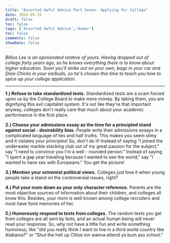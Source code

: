 ```yaml
---
title: "Assorted Awful Advice Part Seven: Applying for College"
date: 2024-05-15
draft: false
toc: false
tags: ['Assorted Awful Advice','Humor']
toc: false
comments: false
showDate: false
---
```


*Billius Lee is an opinionated relative of yours. Having dropped out of college forty years ago, so he knows everything there is to know about higher education. Soon you'll strike out on your own, bags in your car and *Dixie Chicks* in your earbuds, so he's chosen this time to teach you how to spice up your college application.* 

---

**1.) Refuse to take standardized tests.** Standardized tests are a scam forced upon us by the College Board to make more money. By taking them, you are dignifying this evil capitalist system. It's not like they're that important anyway, colleges don't really care that much about your academic performance in the first place.

**2.) Choose your admissions essay as the time for a principled stand against social - desirability bias.** People write their admissions essays in a complicated language of lies and half truths. This makes you seem slimy and it violates your principles! So, don't do it! Instead of saying "I joined the underwater marble stacking club out of my great passion for the subject," say "I need to convince you I'm a well - rounded person." Instead of saying "I spent a gap year traveling because I wanted to see the world," say "I wanted to have sex with Europeans." You get the picture!

**3.) Mention your extremist political views.** Colleges just love it when young people take a stand on the controversial issues, right?

**4.) Put your mom down as your only character reference.** Parents are the most objective sources of information about their children, and colleges all know this. Besides, your mom is well known among college recruiters and most have fond memories of her.

**5.) Humorously respond to texts from colleges.** The random texts you get from colleges are all sent by bots, and an actual human being will never read your response. So, why not have a little fun and write something humorous, like "did you really think I want to live in a third world country like Alabama?" or "Shut the hell up Chloe ion wanna attend yo bum ass school."
